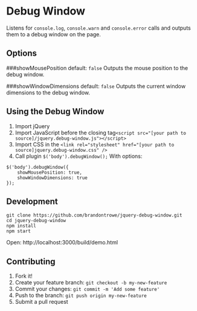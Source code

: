 # Debug Window
Listens for `console.log`, `console.warn` and `console.error` calls and outputs them to a debug window on the page.

## Options

###showMousePosition
default: `false`
Outputs the mouse position to the debug window.

###showWindowDimensions
default: `false`
Outputs the current window dimensions to the debug window.

## Using the Debug Window

1. Import jQuery
2. Import JavaScript before the closing </body> tag`<script src="[your path to source]/jquery.debug-window.js"></script>`
3. Import CSS in the <head> `<link rel="stylesheet" href="[your path to source]jquery.debug-window.css" />`
4. Call plugin `$('body').debugWindow();`
With options:
```
$('body').debugWindow({
    showMousePosition: true,
    showWindowDimensions: true
});
```

## Development

```
git clone https://github.com/brandontrowe/jquery-debug-window.git
cd jquery-debug-window
npm install
npm start
```
Open: http://localhost:3000/build/demo.html

## Contributing

1. Fork it!
2. Create your feature branch: `git checkout -b my-new-feature`
3. Commit your changes: `git commit -m 'Add some feature'`
4. Push to the branch: `git push origin my-new-feature`
5. Submit a pull request

